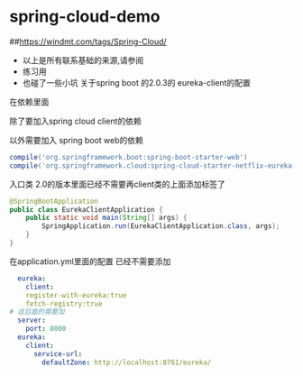 # spring-cloud-demo 
##https://windmt.com/tags/Spring-Cloud/
- 以上是所有联系基础的来源,请参阅
 - 练习用
 - 也碰了一些小坑
关于spring boot 的2.0.3的
eureka-client的配置

在依赖里面



除了要加入spring cloud client的依赖

以外需要加入 spring boot web的依赖

```groovy
compile('org.springframework.boot:spring-boot-starter-web')
compile('org.springframework.cloud:spring-cloud-starter-netflix-eureka-client')
```


入口类
2.0的版本里面已经不需要再client类的上面添加标签了

```java
@SpringBootApplication
public class EurekaClientApplication {
	public static void main(String[] args) {
    	SpringApplication.run(EurekaClientApplication.class, args);
	}
}
```


在application.yml里面的配置
已经不需要添加

```yml
  eureka:
    client:
  	register-with-eureka:true
  	fetch-registry:true
# 这后面的需要加
  server:
    port: 8000
  eureka:
    client:
      service-url:
        defaultZone: http://localhost:8761/eureka/
  
```





​	  
	  

